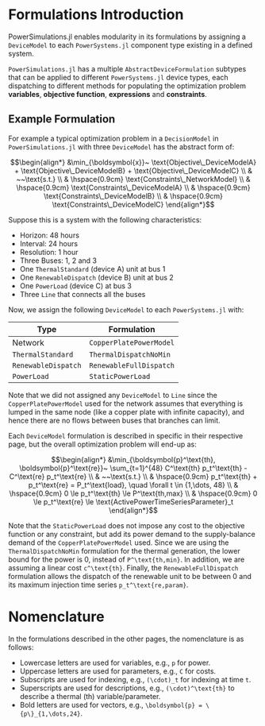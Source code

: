 # Formulations Introduction

PowerSimulations.jl enables modularity in its formulations by assigning a `DeviceModel` to each `PowerSystems.jl` component type existing in a defined system.

`PowerSimulations.jl` has a multiple `AbstractDeviceFormulation` subtypes that can be applied to different `PowerSystems.jl` device types, each dispatching to different methods for populating the optimization problem **variables**, **objective function**, **expressions** and **constraints**.

## Example Formulation

For example a typical optimization problem in a `DecisionModel` in `PowerSimulations.jl` with three `DeviceModel` has the abstract form of:

```math
\begin{align*}
    &\min_{\boldsymbol{x}}~ \text{Objective\_DeviceModelA} + \text{Objective\_DeviceModelB} + \text{Objective\_DeviceModelC} \\
    & ~~\text{s.t.} \\
    & \hspace{0.9cm} \text{Constraints\_NetworkModel} \\
    & \hspace{0.9cm} \text{Constraints\_DeviceModelA} \\
    & \hspace{0.9cm} \text{Constraints\_DeviceModelB} \\
    & \hspace{0.9cm} \text{Constraints\_DeviceModelC} 
\end{align*}
```

Suppose this is a system with the following characteristics:
- Horizon: 48 hours
- Interval: 24 hours
- Resolution: 1 hour
- Three Buses: 1, 2 and 3
- One `ThermalStandard` (device A) unit at bus 1
- One `RenewableDispatch` (device B) unit at bus 2
- One `PowerLoad` (device C) at bus 3
- Three `Line` that connects all the buses

Now, we assign the following `DeviceModel` to each `PowerSystems.jl` with:

| Type      | Formulation |
| ----------- | ----------- |
| Network     | `CopperPlatePowerModel`       |
| `ThermalStandard`  | `ThermalDispatchNoMin` |
| `RenewableDispatch`  | `RenewableFullDispatch` |
| `PowerLoad`  | `StaticPowerLoad` |

Note that we did not assigned any `DeviceModel` to `Line` since the `CopperPlatePowerModel` used for the network assumes that everything is lumped in the same node (like a copper plate with infinite capacity), and hence there are no flows between buses that branches can limit.

Each `DeviceModel` formulation is described in specific in their respective page, but the overall optimization problem will end-up as:

```math
\begin{align*}
    &\min_{\boldsymbol{p}^\text{th}, \boldsymbol{p}^\text{re}}~ \sum_{t=1}^{48} C^\text{th} p_t^\text{th} - C^\text{re} p_t^\text{re} \\
    & ~~\text{s.t.} \\
    & \hspace{0.9cm} p_t^\text{th} + p_t^\text{re} = P_t^\text{load}, \quad \forall t \in {1,\dots, 48} \\
    & \hspace{0.9cm} 0 \le p_t^\text{th} \le P^\text{th,max} \\
    & \hspace{0.9cm} 0 \le p_t^\text{re} \le \text{ActivePowerTimeSeriesParameter}_t 
\end{align*}
```

Note that the `StaticPowerLoad` does not impose any cost to the objective function or any constraint, but add its power demand to the supply-balance demand of the `CopperPlatePowerModel` used. Since we are using the `ThermalDispatchNoMin` formulation for the thermal generation, the lower bound for the power is 0, instead of ``P^\text{th,min}``. In addition, we are assuming a linear cost ``c^\text{th}``. Finally, the `RenewableFullDispatch` formulation allows the dispatch of the renewable unit to be between 0 and its maximum injection time series ``p_t^\text{re,param}``.

# Nomenclature

In the formulations described in the other pages, the nomenclature is as follows:
- Lowercase letters are used for variables, e.g., ``p`` for power.
- Uppercase letters are used for parameters, e.g., ``C`` for costs.
- Subscripts are used for indexing, e.g., ``(\cdot)_t`` for indexing at time ``t``.
- Superscripts are used for descriptions, e.g., ``(\cdot)^\text{th}`` to describe a thermal (th) variable/parameter.
- Bold letters are used for vectors, e.g., ``\boldsymbol{p} = \{p\}_{1,\dots,24}``.



